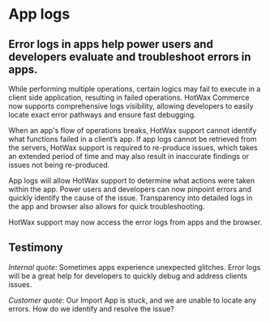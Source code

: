 # App logs

## Error logs in apps help power users and developers evaluate and troubleshoot errors in apps.

While performing multiple operations, certain logics may fail to execute in a client side application, resulting in failed operations. HotWax Commerce now supports comprehensive logs visibility, allowing developers to easily locate exact error pathways and ensure fast debugging.

When an app's flow of operations breaks, HotWax support cannot identify what functions failed in a client’s app. If app logs cannot be retrieved from the servers, HotWax support is required to re-produce issues, which takes an extended period of time and may also result in inaccurate findings or issues not being re-produced.

App logs will allow HotWax support to determine what actions were taken within the app. Power users and developers can now pinpoint errors and quickly identify the cause of the issue. Transparency into detailed logs in the app and browser also allows for quick troubleshooting.

HotWax support may now access the error logs from apps and the browser.

## Testimony

*Internal quote*: Sometimes apps experience unexpected glitches. Error logs will be a great help for developers to quickly debug and address clients issues.

*Customer quote*: Our Import App is stuck, and we are unable to locate any errors. How do we identify and resolve the issue?
